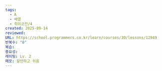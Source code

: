 ```yaml
---
tags:
  - A
  - 배열
  - 취이코전/4
created: 2025-09-14
reviewed:
URL: https://school.programmers.co.kr/learn/courses/30/lessons/12949
반복수: "0"
복습:
중요성:
레이팅: Lv. 2
메모: 할만하고 쉬움
---
```


